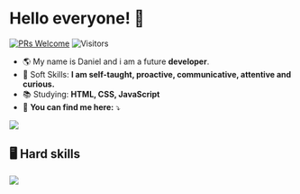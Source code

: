 # Hello everyone! 👋 
  [![PRs Welcome](https://img.shields.io/badge/PRs-welcome-blue.svg?style=flat&amp;logo=github)](https://github.com/danielsoares13) <img alt="Visitors" src="https://komarev.com/ghpvc/?username=danielsoares13&amp;style=flat&amp;labelColor=black&amp;logo=github&amp;label=PROFILE+VIEWS&amp;color=blue" /> 
  
  - 🌎 My name is Daniel and i am a future **developer**. 
  - 🧬 Soft Skills: **I am self-taught, proactive, communicative, attentive and curious.** 
  - 📚 Studying: **HTML, CSS, JavaScript** 
  - 📧 **You can find me here:** ⤵️

<p><a href="https://www.linkedin.com/in/daniel-soares-380892231/" target="_blank"><img src="https://img.shields.io/badge/-LinkedIn-%230077B5?style=for-the-badge&amp;logo=linkedin&amp;logoColor=white" /> </a></p>

<h2>🖥️ Hard skills</h2>

<p><img src="https://img.shields.io/badge/python-white?logo=Python&amp;logoColor=green=for-the-badge%22" /></p>


